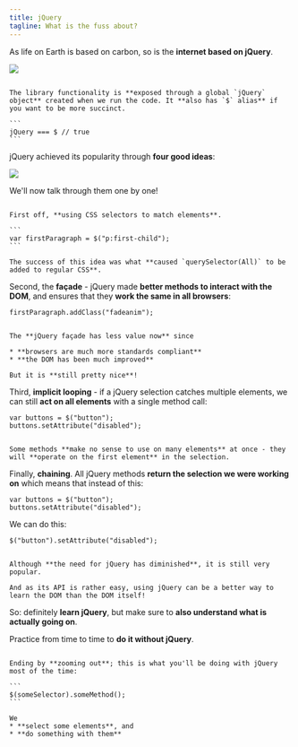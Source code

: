 ```yaml
---
title: jQuery
tagline: What is the fuss about?
---
```


As life on Earth is based on carbon, so is the **internet based on jQuery**.

![](resources/images/jquery.png)

~~~

The library functionality is **exposed through a global `jQuery` object** created when we run the code. It **also has `$` alias** if you want to be more succinct.

```
jQuery === $ // true
```

~~~

jQuery achieved its popularity through **four good ideas**:

![](resources/diagrams/jquery.svg)

We'll now talk through them one by one!

~~~

First off, **using CSS selectors to match elements**.

```
var firstParagraph = $("p:first-child");
```

The success of this idea was what **caused `querySelector(All)` to be added to regular CSS**.

~~~

Second, the **façade** - jQuery made **better methods to interact with the DOM**, and ensures that they **work the same in all browsers**:

```
firstParagraph.addClass("fadeanim");
```

~~~

The **jQuery façade has less value now** since

* **browsers are much more standards compliant**
* **the DOM has been much improved**

But it is **still pretty nice**!

~~~

Third, **implicit looping** - if a jQuery selection catches multiple elements, we can still **act on all elements** with a single method call:

```
var buttons = $("button");
buttons.setAttribute("disabled");
```

~~~

Some methods **make no sense to use on many elements** at once - they will **operate on the first element** in the selection.

~~~

Finally, **chaining**. All jQuery methods **return the selection we were working on** which means that instead of this:

```
var buttons = $("button");
buttons.setAttribute("disabled");
```

We can do this:

```
$("button").setAttribute("disabled");
```

~~~

Although **the need for jQuery has diminished**, it is still very popular.

And as its API is rather easy, using jQuery can be a better way to learn the DOM than the DOM itself!

~~~

So: definitely **learn jQuery**, but make sure to **also understand what is actually going on**. 

Practice from time to time to **do it without jQuery**.

~~~

Ending by **zooming out**; this is what you'll be doing with jQuery most of the time:

```
$(someSelector).someMethod();
```

We 
* **select some elements**, and
* **do something with them**